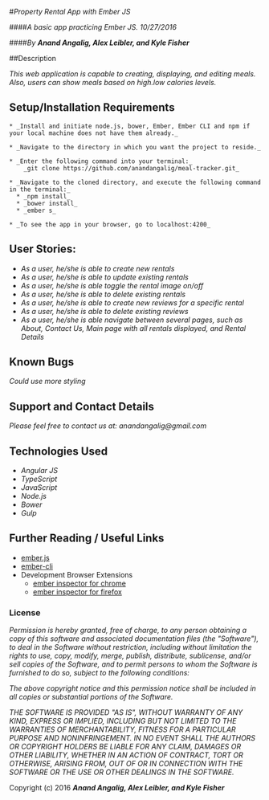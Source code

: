   #_Property Rental App with Ember JS_

  ####_A basic app practicing Ember JS. 10/27/2016_

  ####_By **Anand Angalig, Alex Leibler, and Kyle Fisher**_


  ##Description

  _This web application is capable to creating, displaying, and editing meals. Also, users can show meals based on high.low calories levels._


  ## Setup/Installation Requirements

    * _Install and initiate node.js, bower, Ember, Ember CLI and npm if your local machine does not have them already._

    * _Navigate to the directory in which you want the project to reside._

    * _Enter the following command into your terminal:_
        _git clone https://github.com/anandangalig/meal-tracker.git_

    * _Navigate to the cloned directory, and execute the following command in the terminal:_
      * _npm install_
      * _bower install_
      * _ember s_

    * _To see the app in your browser, go to localhost:4200_



  ## User Stories:

  * _As a user, he/she is able to create new rentals_
  * _As a user, he/she is able to update existing rentals_
  * _As a user, he/she is able toggle the rental image on/off_
  * _As a user, he/she is able to delete existing rentals_
  * _As a user, he/she is able to create new reviews for a specific rental_
  * _As a user, he/she is able to delete existing reviews_
  * _As a user, he/she is able navigate between several pages, such as About, Contact Us, Main page with all rentals displayed, and Rental Details_



  ## Known Bugs

  _Could use more styling_


  ## Support and Contact Details

  _Please feel free to contact us at:_
      _anandangalig@gmail.com_

  ## Technologies Used

  * _Angular JS_
  * _TypeScript_
  * _JavaScript_
  * _Node.js_
  * _Bower_
  * _Gulp_

  ## Further Reading / Useful Links

  * [ember.js](http://emberjs.com/)
  * [ember-cli](http://ember-cli.com/)
  * Development Browser Extensions
    * [ember inspector for chrome](https://chrome.google.com/webstore/detail/ember-inspector/bmdblncegkenkacieihfhpjfppoconhi)
    * [ember inspector for firefox](https://addons.mozilla.org/en-US/firefox/addon/ember-inspector/)


  ### License
  _Permission is hereby granted, free of charge, to any person obtaining a copy of this software and associated documentation files (the "Software"), to deal in the Software without restriction, including without limitation the rights to use, copy, modify, merge, publish, distribute, sublicense, and/or sell copies of the Software, and to permit persons to whom the Software is furnished to do so, subject to the following conditions:_

  _The above copyright notice and this permission notice shall be included in all copies or substantial portions of the Software._

  _THE SOFTWARE IS PROVIDED "AS IS", WITHOUT WARRANTY OF ANY KIND, EXPRESS OR IMPLIED, INCLUDING BUT NOT LIMITED TO THE WARRANTIES OF MERCHANTABILITY, FITNESS FOR A PARTICULAR PURPOSE AND NONINFRINGEMENT. IN NO EVENT SHALL THE AUTHORS OR COPYRIGHT HOLDERS BE LIABLE FOR ANY CLAIM, DAMAGES OR OTHER LIABILITY, WHETHER IN AN ACTION OF CONTRACT, TORT OR OTHERWISE, ARISING FROM, OUT OF OR IN CONNECTION WITH THE SOFTWARE OR THE USE OR OTHER DEALINGS IN THE SOFTWARE._

  Copyright (c) 2016 **_Anand Angalig, Alex Leibler, and Kyle Fisher_**
